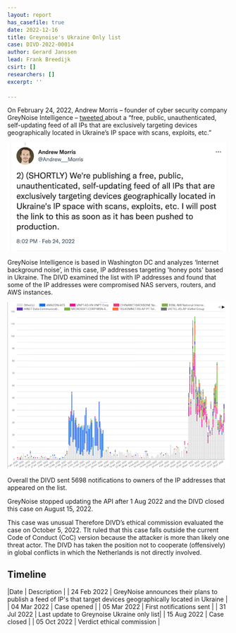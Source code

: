```yaml
---
layout: report
has_casefile: true
date: 2022-12-16
title: Greynoise's Ukraine Only list
case: DIVD-2022-00014
author: Gerard Janssen
lead: Frank Breedijk
csirt: []
researchers: []
excerpt: ''

---
```

On February 24, 2022, Andrew Morris – founder of cyber security company GreyNoise Intelligence – [tweeted ](https://twitter.com/Andrew___Morris/status/1496923547872206852?s=20&t=Y5vBKAso8TRrwief4KpbLg)about a “free, public, unauthenticated, self-updating feed of all IPs that are exclusively targeting devices geographically located in Ukraine’s IP space with scans, exploits, etc.”

![](/uploads/screenshot-andrew-morris-2.png)

GreyNoise Intelligence is based in Washington DC and analyzes ‘Internet background noise’, in this case, IP addresses targeting 'honey pots' based in Ukraine. The DIVD examined the list with IP addresses and found that some of the IP addresses were compromised NAS servers, routers, and AWS instances.

![Two waves of activity](/uploads/greynoiseukrainonlygraph2.png "Servers targeting honey pots in Ukraine")

Overall the DIVD sent 5698 notifications to owners of the IP addresses that appeared on the list.

GreyNoise stopped updating the API after 1 Aug 2022 and the DIVD closed this case on August 15, 2022.

This case was unusual Therefore DIVD’s ethical commission evaluated the case on October 5, 2022. TIt ruled that this case falls outside the current Code of Conduct (CoC) version because the attacker is more than likely one threat actor. The DIVD has taken the position not to cooperate (offensively) in global conflicts in which the Netherlands is not directly involved.

## **Timeline**

|Date | Description |
| 24 Feb 2022 | GreyNoise announces their plans to publish a feed of IP's that target devices geographically located in Ukraine |
| 04 Mar 2022 | Case opened |
| 05 Mar 2022 | First notifications sent |
| 31 Jul 2022 | Last update to Greynoise Ukraine only list|
| 15 Aug 2022 | Case closed |
| 05 Oct 2022 | Verdict ethical commission |